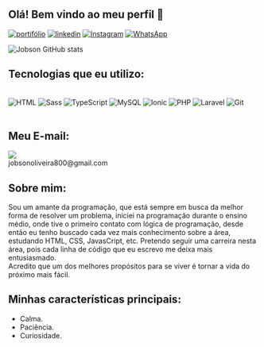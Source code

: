 ## Olá! Bem vindo ao meu perfil 🙂

[![portifólio](https://img.shields.io/badge/website-000000?style=for-the-badge&logo=About.me&logoColor=white)](https://portfolio-jobson.netlify.app/)
[![linkedin](https://img.shields.io/badge/LinkedIn-0077B5?style=for-the-badge&logo=linkedin&logoColor=white)](https://www.linkedin.com/in/jobson-de-oliveira-coutinho-5882b9251/)
[![Instagram](https://img.shields.io/badge/Instagram-E4405F?style=for-the-badge&logo=instagram&logoColor=white)](https://instagram.com/jobson_oliveira44?igshid=MzNlNGNkZWQ4Mg==)
[![WhatsApp](https://img.shields.io/badge/WhatsApp-25D366?style=for-the-badge&logo=whatsapp&logoColor=white)](https://api.whatsapp.com/send?phone=5581989403631&text=Bem%20vindo%20ao%20meu%20WhatsApp)

![Jobson GitHub stats](https://github-readme-stats.vercel.app/api?username=JobsonOliveira&show_icons=true&theme=radical)

## Tecnologias que eu utilizo:

<div style="display: inline_block"><br>
	<img align="center" alt="HTML" src="https://img.shields.io/badge/HTML5-E34F26?style=for-the-badge&logo=html5&logoColor=white"/>
	<img align="center" alt="Sass" src="https://img.shields.io/badge/Sass-CC6699?style=for-the-badge&logo=sass&logoColor=white"/>
	<img align="center" alt="TypeScript" src="https://img.shields.io/badge/TypeScript-007ACC?style=for-the-badge&logo=typescript&logoColor=white"/>
	<img align="center" alt="MySQL" src="https://img.shields.io/badge/MySQL-00000F?style=for-the-badge&logo=mysql&logoColor=white"/>
	<img align="center" alt="Ionic" src="https://img.shields.io/badge/Ionic-3880FF?style=for-the-badge&logo=ionic&logoColor=white"/>
	<img align="center" alt="PHP" src="https://img.shields.io/badge/PHP-777BB4?style=for-the-badge&logo=php&logoColor=white"/>
	<img align="center" alt="Laravel" src="https://img.shields.io/badge/Laravel-FF2D20?style=for-the-badge&logo=laravel&logoColor=white"/>
	<img align="center" alt="Git" src="https://img.shields.io/badge/GIT-E44C30?style=for-the-badge&logo=git&logoColor=white"/>
</div><br>

## Meu E-mail:<br>
<div><img src="https://img.shields.io/badge/Gmail-D14836?style=for-the-badge&logo=gmail&logoColor=white"></div>jobsonoliveira800@gmail.com

## Sobre mim:
Sou um amante da programação, que está sempre em busca da melhor forma de resolver um problema, iniciei na programação durante o ensino médio, onde tive o primeiro contato com lógica de programação, desde então eu tenho buscado cada vez mais conhecimento sobre a área, estudando HTML, CSS, JavasCript, etc. Pretendo seguir uma carreira nesta área, pois cada linha de código que eu escrevo me deixa mais entusiasmado.<br>
Acredito que um dos melhores propósitos para se viver é tornar a vida do próximo mais fácil.<br>

## Minhas características principais:
- Calma.
- Paciência.
- Curiosidade.

